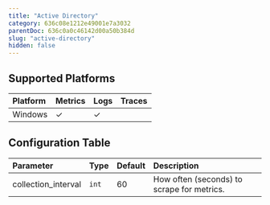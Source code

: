 ```yaml
---
title: "Active Directory"
category: 636c08e1212e49001e7a3032
parentDoc: 636c0a0c46142d00a50b384d
slug: "active-directory"
hidden: false
---
```

## Supported Platforms

| Platform | Metrics | Logs | Traces |
| :------- | :------ | :--- | :----- |
| Windows  | ✓       | ✓    |        |

## Configuration Table

| Parameter           | Type  | Default | Description                                |
| :------------------ | :---- | :------ | :----------------------------------------- |
| collection_interval | `int` | 60      | How often (seconds) to scrape for metrics. |
